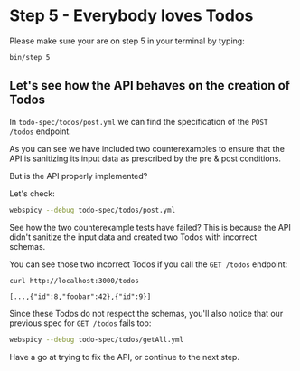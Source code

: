 # Step 5 - Everybody loves Todos

Please make sure your are on step 5 in your terminal by typing:

```bash
bin/step 5
```

## Let's see how the API behaves on the creation of Todos

In `todo-spec/todos/post.yml` we can find the specification of the `POST /todos` endpoint.

As you can see we have included two counterexamples to ensure that the API is sanitizing its input data as prescribed by the pre & post conditions.

But is the API properly implemented?

Let's check:
```bash
webspicy --debug todo-spec/todos/post.yml
```

See how the two counterexample tests have failed?
This is because the API didn't sanitize the input data and created two Todos with incorrect schemas.

You can see those two incorrect Todos if you call the `GET /todos` endpoint:

```bash
curl http://localhost:3000/todos
```

```output
[...,{"id":8,"foobar":42},{"id":9}]
```

Since these Todos do not respect the schemas, you'll also notice that our previous spec for `GET /todos` fails too:

```bash
webspicy --debug todo-spec/todos/getAll.yml
```

Have a go at trying to fix the API, or continue to the next step.
